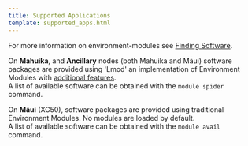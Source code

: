 ```yaml
---
title: Supported Applications
template: supported_apps.html
---
```



<!-- This page uses a custom page template 'overrides/supported_apps.html'. If you are looking to contribute to this list, please see https://github.com/nesi/support-docs/blob/main/docs/CONTRIBUTING.md#the-supported-apps-page for details -->


For more information on environment-modules see [Finding Software](../HPC_Software_Environment/Finding_Software.md).

On **Mahuika**, and **Ancillary** nodes (both Mahuika and Māui) software packages are provided using 'Lmod' an implementation of Environment Modules with [additional features](https://lmod.readthedocs.io/en/latest/010_user.html).  
A list of available software can be obtained with the `module spider` command.

On **Māui** (XC50), software packages are provided using traditional Environment Modules. No modules are loaded by default.  
A list of available software can be obtained with the `module avail` command.
